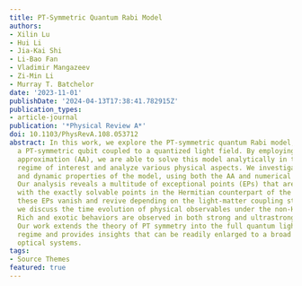 ```yaml
---
title: PT-Symmetric Quantum Rabi Model
authors:
- Xilin Lu
- Hui Li
- Jia-Kai Shi
- Li-Bao Fan
- Vladimir Mangazeev
- Zi-Min Li
- Murray T. Batchelor
date: '2023-11-01'
publishDate: '2024-04-13T17:38:41.782915Z'
publication_types:
- article-journal
publication: '*Physical Review A*'
doi: 10.1103/PhysRevA.108.053712
abstract: In this work, we explore the PT-symmetric quantum Rabi model, which describes
  a PT-symmetric qubit coupled to a quantized light field. By employing the adiabatic
  approximation (AA), we are able to solve this model analytically in the parameter
  regime of interest and analyze various physical aspects. We investigate the static
  and dynamic properties of the model, using both the AA and numerical diagonalization.
  Our analysis reveals a multitude of exceptional points (EPs) that are closely connected
  with the exactly solvable points in the Hermitian counterpart of the model. Intriguingly,
  these EPs vanish and revive depending on the light-matter coupling strength. Furthermore,
  we discuss the time evolution of physical observables under the non-Hermitian Hamiltonian.
  Rich and exotic behaviors are observed in both strong and ultrastrong coupling regimes.
  Our work extends the theory of PT symmetry into the full quantum light-matter interaction
  regime and provides insights that can be readily enlarged to a broad class of quantum
  optical systems.
tags:
- Source Themes
featured: true
---
```

